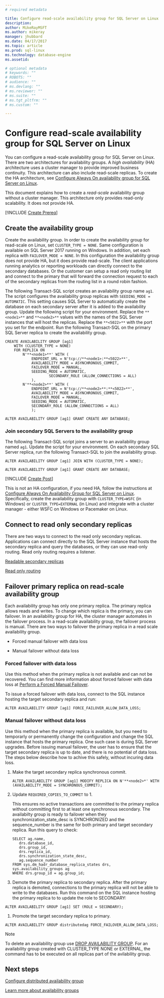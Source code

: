 ```yaml
---
# required metadata

title: Configure read-scale availability group for SQL Server on Linux | Microsoft Docs
description: 
author: MikeRayMSFT 
ms.author: mikeray 
manager: jhubbard
ms.date: 04/17/2017
ms.topic: article
ms.prod: sql-linux
ms.technology: database-engine
ms.assetid: 

# optional metadata
# keywords: ""
# ROBOTS: ""
# audience: ""
# ms.devlang: ""
# ms.reviewer: ""
# ms.suite: ""
# ms.tgt_pltfrm: ""
# ms.custom: ""

---
```


# Configure read-scale availability group for SQL Server on Linux

You can configure a read-scale availability group for SQL Server on Linux. There are two architectures for availability groups. A *high availability* (HA) architecture uses a cluster manager to provide improved business continuity. This architecture can also include read-scale replicas. To create the HA architecture, see [Configure Always On availability group for SQL Server on Linux](sql-server-linux-availability-group-configure-ha.md).

This document explains how to create a *read-scale* availability group without a cluster manager. This architecture only provides read-only scalability. It does not provide HA.

[!INCLUDE [Create Prereq](../includes/ss-linux-cluster-availability-group-create-prereq.md)]

## Create the availability group

Create the availability group. In order to create the availability group for read-scale on Linux, set `CLUSTER_TYPE = NONE`. Same configuration is available on SQL Server 2017 running on Windows. In addition, set each replica with `FAILOVER_MODE = NONE`. In this configuration the availability group does not provide HA, but it does provide read-scale. The client applications running analytics or reporting workloads can directly connect to the secondary databases. Or the customer can setup a read only routing list and connect to the primary that will forward the connection request to each of the secondary replicas from the routing list in a round robin fashion.

The following Transact-SQL script creates an availability group name `ag1`. The script configures the availability group replicas with `SEEDING_MODE = AUTOMATIC`. This setting causes SQL Server to automatically create the database on each secondary server after it is added to the availability group. Update the following script for your environment. Replace the  `**<node1>**` and `**<node2>**` values with the names of the SQL Server instances that will host the replicas. Replace the `**<5022>**` with the port you set for the endpoint. Run the following Transact-SQL on the primary SQL Server replica to create the availability group.

```Transact-SQL
CREATE AVAILABILITY GROUP [ag1]
    WITH (CLUSTER_TYPE = NONE)
    FOR REPLICA ON
        N'**<node1>**' WITH (
            ENDPOINT_URL = N'tcp://**<node1>:**<5022>**',
		    AVAILABILITY_MODE = ASYNCHRONOUS_COMMIT,
		    FAILOVER_MODE = MANUAL,
		    SEEDING_MODE = AUTOMATIC,
                    SECONDARY_ROLE (ALLOW_CONNECTIONS = ALL)
		    ),
        N'**<node2>**' WITH ( 
		    ENDPOINT_URL = N'tcp://**<node2>**:**<5022>**', 
		    AVAILABILITY_MODE = ASYNCHRONOUS_COMMIT,
		    FAILOVER_MODE = MANUAL,
		    SEEDING_MODE = AUTOMATIC,
		    SECONDARY_ROLE (ALLOW_CONNECTIONS = ALL)
		    );
		
ALTER AVAILABILITY GROUP [ag1] GRANT CREATE ANY DATABASE;
```

### Join secondary SQL Servers to the availability group

The following Transact-SQL script joins a server to an availability group named `ag1`. Update the script for your environment. On each secondary SQL Server replica, run the following Transact-SQL to join the availability group.

```Transact-SQL
ALTER AVAILABILITY GROUP [ag1] JOIN WITH (CLUSTER_TYPE = NONE);
		 
ALTER AVAILABILITY GROUP [ag1] GRANT CREATE ANY DATABASE;
```

[!INCLUDE [Create Post](../includes/ss-linux-cluster-availability-group-create-post.md)]

This is not an HA configuration, if you need HA, follow the instructions at [Configure Always On Availability Group for SQL Server on Linux](sql-server-linux-availability-group-configure-ha.md). Specifically, create the availability group with `CLUSTER_TYPE=WSFC` (in Windows) or `CLUSTER_TYPE=EXTERNAL` (in Linux) and integrate with a cluster manager - either WSFC on Windows or Pacemaker on Linux.

## Connect to read only secondary replicas

There are two ways to connect to the read only secondary replicas. Applications can connect directly to the SQL Server instance that hosts the secondary replica and query the databases, or they can use read-only routing. Read only routing requires a listener.

[Readable secondary replicas](../database-engine/availability-groups/windows/active-secondaries-readable-secondary-replicas-always-on-availability-groups.md)

[Read only routing](../database-engine/availability-groups/windows/listeners-client-connectivity-application-failover.md#ConnectToSecondary)

## Failover primary replica on read-scale availability group

Each availability group has only one primary replica. The primary replica allows reads and writes. To change which replica is the primary, you can failover. In an availability group for HA, the cluster manager automates in the failover process. In a read-scale availability group, the failover process is manual. There are two ways to failover the primary replica in a read scale availability group.

- Forced manual failover with data loss

- Manual failover without data loss

### Forced failover with data loss

Use this method when the primary replica is not available and can not be recovered. You can find more information about forced failover with data loss at [Perform a Forced Manual Failover](../database-engine/availability-groups/windows/perform-a-forced-manual-failover-of-an-availability-group-sql-server.md).

To issue a forced failover with data loss, connect to the SQL instance hosting the target secondary replica and run:
```Transact-SQL
ALTER AVAILABILITY GROUP [ag1] FORCE_FAILOVER_ALLOW_DATA_LOSS;
```

### Manual failover without data loss

Use this method when the primary replica is available, but you need to temporarly or permanently change the configuration and change the SQL instance that hosts the primary replica. One such case is during SQL Server upgrades. Before issuing manual failover, the user has to ensure that the target secondary replica is up to date, and there is no potential of data loss. The steps below describe how to achive this safely, without incuring data loss.

1. Make the target secondary replica synchronous commit.

   ```Transact-SQL
   ALTER AVAILABILITY GROUP [ag1] MODIFY REPLICA ON N'**<node2>*' WITH (AVAILABILITY_MODE = SYNCHRONOUS_COMMIT);
   ```
1. Update `REQUIRED_COPIES_TO_COMMIT` to 1.

   This ensures no active transactions are committed to the primary replica without committing first to at least one synchronous secondary. The availabilty group is ready to failover when they synchronization_state_desc is SYNCHRONIZED and the sequence_number is the same for both primary and target secondary replica. Run this query to check:
   
   ```Transact-SQL
   SELECT ag.name, 
      drs.database_id, 
      drs.group_id, 
      drs.replica_id, 
      drs.synchronization_state_desc, 
      ag.sequence_number
   FROM sys.dm_hadr_database_replica_states drs, sys.availability_groups ag
   WHERE drs.group_id = ag.group_id; 
   ```

 1. Demote the primary replica to secondary replica. After the primary replica is demoted, connections to the primary replica will not be able to write to the databases. Run this command on the SQL instance hosting the primary replica to to update the role to SECONDARY:

   ```Transact-SQL
   ALTER AVAILABILITY GROUP [ag1] SET (ROLE = SECONDARY); 
   ```

 1. Promote the target secondary replica to primary. 
 
   ```Transact-SQL
   ALTER AVAILABILITY GROUP distributedag FORCE_FAILOVER_ALLOW_DATA_LOSS; 
   ```  

   > [!NOTE] 
   > To delete an availability group use [DROP AVAILABILITY GROUP](https://docs.microsoft.com/en-us/sql/t-sql/statements/drop-availability-group-transact-sql). For an availability group created with CLUSTER_TYPE NONE or EXTERNAL, the command has to be executed on all replicas part of the avilability group.

## Next steps

[Configure distributed availability group](..\database-engine\availability-groups\windows\distributed-availability-groups-always-on-availability-groups.md)

[Learn more about availability groups](..\database-engine\availability-groups\windows\overview-of-always-on-availability-groups-sql-server.md)

